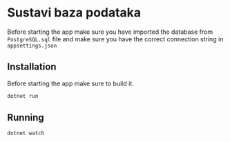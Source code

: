 # Sustavi baza podataka

Before starting the app make sure you have imported the database from ```PostgreSQL.sql``` file and make sure you have the correct connection string in ```appsettings.json```

## Installation

Before starting the app make sure to build it.

```bash
dotnet run
```
## Running 
```bash
dotnet watch
```
